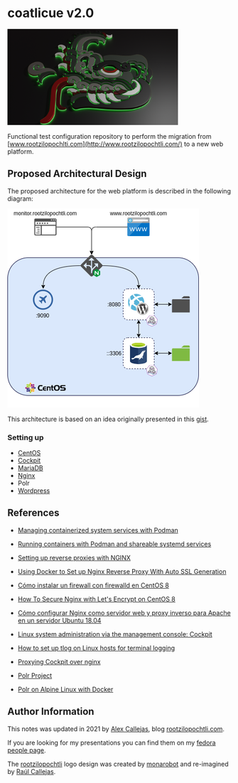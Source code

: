 # coatlicue  v2.0
<img src="https://github.com/rootzilopochtli/coatlicue/blob/master/images/rootzilopochtli.v2.0.png" alt="rootzilopochtli.com" width="384" height="216">

Functional test configuration repository to perform the migration from [www.rootzilopochlti.com](http://www.rootzilopochtli.com/) to a new web platform.

## Proposed Architectural Design

The proposed architecture for the web platform is described in the following diagram:

<img src="https://github.com/rootzilopochtli/coatlicue/blob/master/images/coatlicue.v2.0.png" alt="coalicue v2.0">

This architecture is based on an idea originally presented in this [gist](https://gist.github.com/darkaxl/9415b1a9cf24f9bdb3594d956e49af7f).

### Setting up

- [CentOS](https://github.com/rootzilopochtli/coatlicue/blob/master/centos.md)
- [Cockpit](https://github.com/rootzilopochtli/coatlicue/blob/master/cockpit.md)
- [MariaDB](https://github.com/rootzilopochtli/coatlicue/blob/master/mariadb.md)
- [Nginx](https://github.com/rootzilopochtli/coatlicue/blob/master/nginx.md)
- Polr
- [Wordpress](https://github.com/rootzilopochtli/coatlicue/blob/master/wordpress.md)

## References

- [Managing containerized system services with Podman](https://developers.redhat.com/blog/2018/11/29/managing-containerized-system-services-with-podman/)

- [Running containers with Podman and shareable systemd services](https://www.redhat.com/sysadmin/podman-shareable-systemd-services)

- [Setting up reverse proxies with NGINX](https://www.redhat.com/sysadmin/setting-reverse-proxies-nginx)

- [Using Docker to Set up Nginx Reverse Proxy With Auto SSL Generation](https://linuxhandbook.com/nginx-reverse-proxy-docker/)

- [Cómo instalar un firewall con firewalld en CentOS 8](https://www.digitalocean.com/community/tutorials/how-to-set-up-a-firewall-using-firewalld-on-centos-8-es)

- [How To Secure Nginx with Let's Encrypt on CentOS 8](https://www.digitalocean.com/community/tutorials/how-to-secure-nginx-with-let-s-encrypt-on-centos-8)

- [Cómo configurar Nginx como servidor web y proxy inverso para Apache en un servidor Ubuntu 18.04](https://www.digitalocean.com/community/tutorials/como-configurar-nginx-como-servidor-web-y-proxy-inverso-para-apache-en-un-servidor-ubuntu-18-04-es)

- [Linux system administration via the management console: Cockpit](https://www.redhat.com/en/blog/linux-system-administration-management-console-cockpit)

- [How to set up tlog on Linux hosts for terminal logging](https://www.redhat.com/sysadmin/terminal-logging)

- [Proxying Cockpit over nginx](https://github.com/cockpit-project/cockpit/wiki/Proxying-Cockpit-over-nginx)

- [Polr Project](https://polrproject.org/)

- [Polr on Alpine Linux with Docker](https://hub.docker.com/r/ajanvier/polr)

## Author Information

This notes was updated in 2021 by [Alex Callejas](https://www.twitter.com/dark_axl), blog [rootzilopochtli.com](https://www.rootzilopochtli.com/).

If you are looking for my presentations you can find them on my [fedora people page](https://darkaxl017.fedorapeople.org/slides/).

The [rootzilopochtli](https://www.rootzilopochtli.com/) logo design was created by [monarobot](https://twitter.com/monarobot) and re-imagined by [Raúl Callejas](https://www.instagram.com/aesir_bd/).
